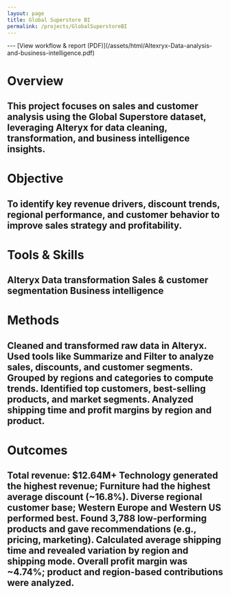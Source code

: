 ```yaml
---
layout: page
title: Global Superstore BI
permalink: /projects/GlobalSuperstoreBI
---
```

<div style="display: flex; align-items: center; gap: 20px; margin-bottom: 2rem;">

<div>
---
[View workflow & report (PDF)](/assets/html/Altexryx-Data-analysis-and-business-intelligence.pdf)

# Overview
This project focuses on sales and customer analysis using the Global Superstore dataset, leveraging Alteryx for data cleaning, transformation, and business intelligence insights.
---
# Objective
To identify key revenue drivers, discount trends, regional performance, and customer behavior to improve sales strategy and profitability.
---
# Tools & Skills
Alteryx
Data transformation
Sales & customer segmentation
Business intelligence
---
# Methods
Cleaned and transformed raw data in Alteryx.
Used tools like Summarize and Filter to analyze sales, discounts, and customer segments.
Grouped by regions and categories to compute trends.
Identified top customers, best-selling products, and market segments.
Analyzed shipping time and profit margins by region and product.
---
# Outcomes
Total revenue: $12.64M+
Technology generated the highest revenue; Furniture had the highest average discount (~16.8%).
Diverse regional customer base; Western Europe and Western US performed best.
Found 3,788 low-performing products and gave recommendations (e.g., pricing, marketing).
Calculated average shipping time and revealed variation by region and shipping mode.
Overall profit margin was ~4.74%; product and region-based contributions were analyzed.
---

